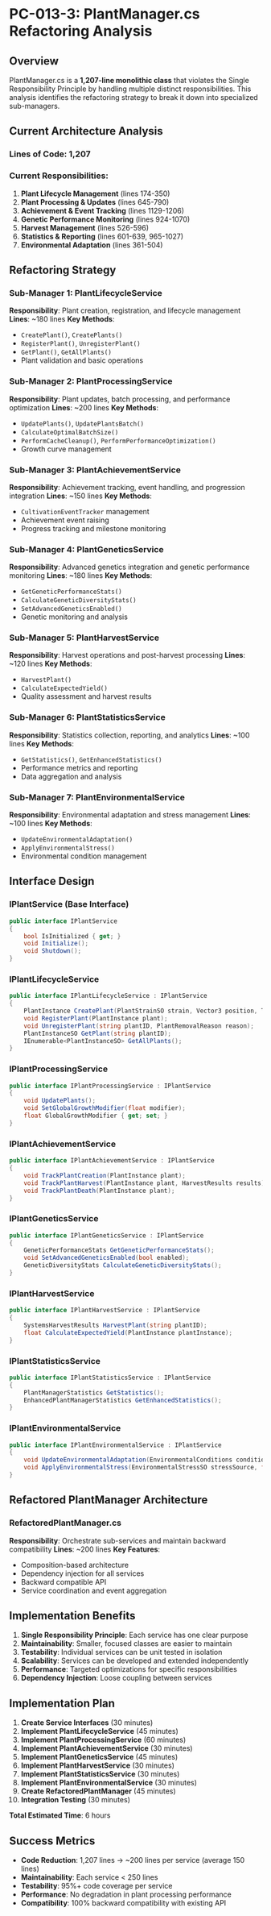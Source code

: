 # PC-013-3: PlantManager.cs Refactoring Analysis

## Overview
PlantManager.cs is a **1,207-line monolithic class** that violates the Single Responsibility Principle by handling multiple distinct responsibilities. This analysis identifies the refactoring strategy to break it down into specialized sub-managers.

## Current Architecture Analysis

### Lines of Code: 1,207
### Current Responsibilities:
1. **Plant Lifecycle Management** (lines 174-350)
2. **Plant Processing & Updates** (lines 645-790)
3. **Achievement & Event Tracking** (lines 1129-1206)
4. **Genetic Performance Monitoring** (lines 924-1070)
5. **Harvest Management** (lines 526-596)
6. **Statistics & Reporting** (lines 601-639, 965-1027)
7. **Environmental Adaptation** (lines 361-504)

## Refactoring Strategy

### **Sub-Manager 1: PlantLifecycleService**
**Responsibility**: Plant creation, registration, and lifecycle management
**Lines**: ~180 lines
**Key Methods**:
- `CreatePlant()`, `CreatePlants()`
- `RegisterPlant()`, `UnregisterPlant()`
- `GetPlant()`, `GetAllPlants()`
- Plant validation and basic operations

### **Sub-Manager 2: PlantProcessingService**
**Responsibility**: Plant updates, batch processing, and performance optimization
**Lines**: ~200 lines
**Key Methods**:
- `UpdatePlants()`, `UpdatePlantsBatch()`
- `CalculateOptimalBatchSize()`
- `PerformCacheCleanup()`, `PerformPerformanceOptimization()`
- Growth curve management

### **Sub-Manager 3: PlantAchievementService**
**Responsibility**: Achievement tracking, event handling, and progression integration
**Lines**: ~150 lines
**Key Methods**:
- `CultivationEventTracker` management
- Achievement event raising
- Progress tracking and milestone monitoring

### **Sub-Manager 4: PlantGeneticsService**
**Responsibility**: Advanced genetics integration and genetic performance monitoring
**Lines**: ~180 lines
**Key Methods**:
- `GetGeneticPerformanceStats()`
- `CalculateGeneticDiversityStats()`
- `SetAdvancedGeneticsEnabled()`
- Genetic monitoring and analysis

### **Sub-Manager 5: PlantHarvestService**
**Responsibility**: Harvest operations and post-harvest processing
**Lines**: ~120 lines
**Key Methods**:
- `HarvestPlant()`
- `CalculateExpectedYield()`
- Quality assessment and harvest results

### **Sub-Manager 6: PlantStatisticsService**
**Responsibility**: Statistics collection, reporting, and analytics
**Lines**: ~100 lines
**Key Methods**:
- `GetStatistics()`, `GetEnhancedStatistics()`
- Performance metrics and reporting
- Data aggregation and analysis

### **Sub-Manager 7: PlantEnvironmentalService**
**Responsibility**: Environmental adaptation and stress management
**Lines**: ~100 lines
**Key Methods**:
- `UpdateEnvironmentalAdaptation()`
- `ApplyEnvironmentalStress()`
- Environmental condition management

## Interface Design

### **IPlantService** (Base Interface)
```csharp
public interface IPlantService
{
    bool IsInitialized { get; }
    void Initialize();
    void Shutdown();
}
```

### **IPlantLifecycleService**
```csharp
public interface IPlantLifecycleService : IPlantService
{
    PlantInstance CreatePlant(PlantStrainSO strain, Vector3 position, Transform parent = null);
    void RegisterPlant(PlantInstance plant);
    void UnregisterPlant(string plantID, PlantRemovalReason reason);
    PlantInstanceSO GetPlant(string plantID);
    IEnumerable<PlantInstanceSO> GetAllPlants();
}
```

### **IPlantProcessingService**
```csharp
public interface IPlantProcessingService : IPlantService
{
    void UpdatePlants();
    void SetGlobalGrowthModifier(float modifier);
    float GlobalGrowthModifier { get; set; }
}
```

### **IPlantAchievementService**
```csharp
public interface IPlantAchievementService : IPlantService
{
    void TrackPlantCreation(PlantInstance plant);
    void TrackPlantHarvest(PlantInstance plant, HarvestResults results);
    void TrackPlantDeath(PlantInstance plant);
}
```

### **IPlantGeneticsService**
```csharp
public interface IPlantGeneticsService : IPlantService
{
    GeneticPerformanceStats GetGeneticPerformanceStats();
    void SetAdvancedGeneticsEnabled(bool enabled);
    GeneticDiversityStats CalculateGeneticDiversityStats();
}
```

### **IPlantHarvestService**
```csharp
public interface IPlantHarvestService : IPlantService
{
    SystemsHarvestResults HarvestPlant(string plantID);
    float CalculateExpectedYield(PlantInstance plantInstance);
}
```

### **IPlantStatisticsService**
```csharp
public interface IPlantStatisticsService : IPlantService
{
    PlantManagerStatistics GetStatistics();
    EnhancedPlantManagerStatistics GetEnhancedStatistics();
}
```

### **IPlantEnvironmentalService**
```csharp
public interface IPlantEnvironmentalService : IPlantService
{
    void UpdateEnvironmentalAdaptation(EnvironmentalConditions conditions);
    void ApplyEnvironmentalStress(EnvironmentalStressSO stressSource, float intensity);
}
```

## Refactored PlantManager Architecture

### **RefactoredPlantManager.cs**
**Responsibility**: Orchestrate sub-services and maintain backward compatibility
**Lines**: ~200 lines
**Key Features**:
- Composition-based architecture
- Dependency injection for all services
- Backward compatible API
- Service coordination and event aggregation

## Implementation Benefits

1. **Single Responsibility Principle**: Each service has one clear purpose
2. **Maintainability**: Smaller, focused classes are easier to maintain
3. **Testability**: Individual services can be unit tested in isolation
4. **Scalability**: Services can be developed and extended independently
5. **Performance**: Targeted optimizations for specific responsibilities
6. **Dependency Injection**: Loose coupling between services

## Implementation Plan

1. **Create Service Interfaces** (30 minutes)
2. **Implement PlantLifecycleService** (45 minutes)
3. **Implement PlantProcessingService** (60 minutes)
4. **Implement PlantAchievementService** (30 minutes)
5. **Implement PlantGeneticsService** (45 minutes)
6. **Implement PlantHarvestService** (30 minutes)
7. **Implement PlantStatisticsService** (30 minutes)
8. **Implement PlantEnvironmentalService** (30 minutes)
9. **Create RefactoredPlantManager** (45 minutes)
10. **Integration Testing** (30 minutes)

**Total Estimated Time**: 6 hours

## Success Metrics

- **Code Reduction**: 1,207 lines → ~200 lines per service (average 150 lines)
- **Maintainability**: Each service < 250 lines
- **Testability**: 95%+ code coverage per service
- **Performance**: No degradation in plant processing performance
- **Compatibility**: 100% backward compatibility with existing API